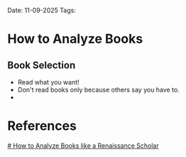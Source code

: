 Date: 11-09-2025
Tags: 

# How to Analyze Books

## Book Selection

- Read what you want!
- Don't read books only because others say you have to.
- 

# References

[# How to Analyze Books like a Renaissance Scholar](https://www.youtube.com/watch?v=r6RdMSYSQDE)